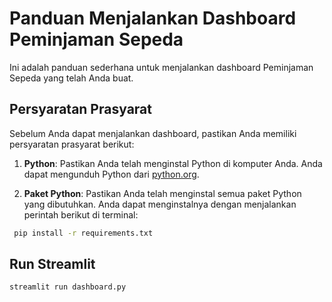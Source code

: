 # Panduan Menjalankan Dashboard Peminjaman Sepeda

Ini adalah panduan sederhana untuk menjalankan dashboard Peminjaman Sepeda yang telah Anda buat.

## Persyaratan Prasyarat

Sebelum Anda dapat menjalankan dashboard, pastikan Anda memiliki persyaratan prasyarat berikut:

1. **Python**: Pastikan Anda telah menginstal Python di komputer Anda. Anda dapat mengunduh Python dari [python.org](https://www.python.org/).

2. **Paket Python**: Pastikan Anda telah menginstal semua paket Python yang dibutuhkan. Anda dapat menginstalnya dengan menjalankan perintah berikut di terminal:

```bash
 pip install -r requirements.txt
```

## Run Streamlit

```bash
streamlit run dashboard.py
```
